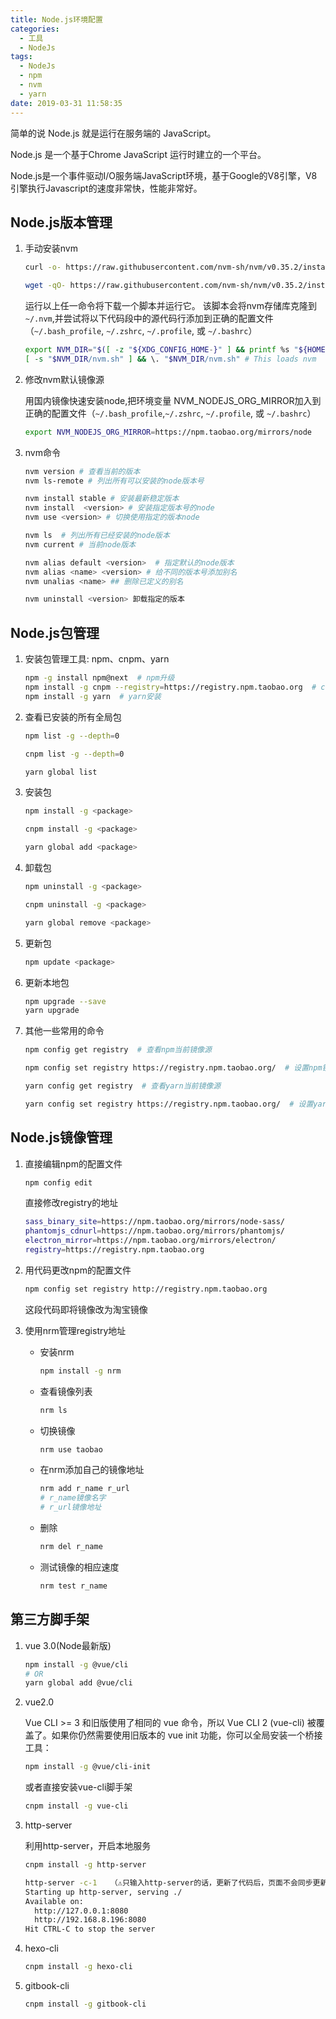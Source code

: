 ```yaml
---
title: Node.js环境配置
categories:
  - 工具
  - NodeJs
tags:
  - NodeJs
  - npm
  - nvm
  - yarn
date: 2019-03-31 11:58:35
---
```


简单的说 Node.js 就是运行在服务端的 JavaScript。

Node.js 是一个基于Chrome JavaScript 运行时建立的一个平台。

Node.js是一个事件驱动I/O服务端JavaScript环境，基于Google的V8引擎，V8引擎执行Javascript的速度非常快，性能非常好。

## Node.js版本管理

1. 手动安装nvm

    ```bash
    curl -o- https://raw.githubusercontent.com/nvm-sh/nvm/v0.35.2/install.sh | bash
    ```

    ```bash
    wget -qO- https://raw.githubusercontent.com/nvm-sh/nvm/v0.35.2/install.sh | bash
    ```

    运行以上任一命令将下载一个脚本并运行它。
    该脚本会将nvm存储库克隆到`~/.nvm`,并尝试将以下代码段中的源代码行添加到正确的配置文件（`~/.bash_profile`, `~/.zshrc`, `~/.profile`, 或 `~/.bashrc`）

    ```bash
    export NVM_DIR="$([ -z "${XDG_CONFIG_HOME-}" ] && printf %s "${HOME}/.nvm" || printf %s "${XDG_CONFIG_HOME}/nvm")"
    [ -s "$NVM_DIR/nvm.sh" ] && \. "$NVM_DIR/nvm.sh" # This loads nvm
    ```

2. 修改nvm默认镜像源

    用国内镜像快速安装node,把环境变量 NVM_NODEJS_ORG_MIRROR加入到正确的配置文件（`~/.bash_profile`,`~/.zshrc`, `~/.profile`, 或 `~/.bashrc`）

    ```bash
    export NVM_NODEJS_ORG_MIRROR=https://npm.taobao.org/mirrors/node
    ```

3. nvm命令

    ```bash
    nvm version # 查看当前的版本
    nvm ls-remote # 列出所有可以安装的node版本号

    nvm install stable # 安装最新稳定版本
    nvm install  <version> # 安装指定版本号的node
    nvm use <version> # 切换使用指定的版本node

    nvm ls  # 列出所有已经安装的node版本
    nvm current # 当前node版本

    nvm alias default <version>  # 指定默认的node版本
    nvm alias <name> <version> # 给不同的版本号添加别名
    nvm unalias <name> ## 删除已定义的别名

    nvm uninstall <version> 卸载指定的版本
    ```

## Node.js包管理

1. 安装包管理工具: npm、cnpm、yarn

    ```bash
    npm -g install npm@next  # npm升级
    npm install -g cnpm --registry=https://registry.npm.taobao.org  # cnpm安装
    npm install -g yarn  # yarn安装
    ```

2. 查看已安装的所有全局包

    ```bash
    npm list -g --depth=0

    cnpm list -g --depth=0

    yarn global list
    ```

3. 安装包

    ```bash
    npm install -g <package>

    cnpm install -g <package>

    yarn global add <package>
    ```

4. 卸载包

    ```bash
    npm uninstall -g <package>

    cnpm uninstall -g <package>

    yarn global remove <package>
    ```

5. 更新包

    ```bash
    npm update <package>
    ```

6. 更新本地包

    ```bash
    npm upgrade --save
    yarn upgrade
    ```

7. 其他一些常用的命令

    ```bash
    npm config get registry  # 查看npm当前镜像源

    npm config set registry https://registry.npm.taobao.org/  # 设置npm镜像源为淘宝镜像

    yarn config get registry  # 查看yarn当前镜像源

    yarn config set registry https://registry.npm.taobao.org/  # 设置yarn镜像源为淘宝镜像
    ```

## Node.js镜像管理

1. 直接编辑npm的配置文件

    ```bash
    npm config edit
    ```

    直接修改registry的地址

    ```bash
    sass_binary_site=https://npm.taobao.org/mirrors/node-sass/
    phantomjs_cdnurl=https://npm.taobao.org/mirrors/phantomjs/
    electron_mirror=https://npm.taobao.org/mirrors/electron/
    registry=https://registry.npm.taobao.org
    ```

2. 用代码更改npm的配置文件

    ```bash
    npm config set registry http://registry.npm.taobao.org
    ```

    这段代码即将镜像改为淘宝镜像

3. 使用nrm管理registry地址

    - 安装nrm

        ```bash
        npm install -g nrm
        ```

    - 查看镜像列表

        ```bash
        nrm ls
        ```

    - 切换镜像

        ```bash
        nrm use taobao
        ```

    - 在nrm添加自己的镜像地址

        ```bash
        nrm add r_name r_url
        # r_name镜像名字  
        # r_url镜像地址
        ```

    - 删除

        ```bash
        nrm del r_name
        ```

    - 测试镜像的相应速度

        ```bash
        nrm test r_name
        ```

## 第三方脚手架

1. vue 3.0(Node最新版)

    ```bash
    npm install -g @vue/cli
    # OR
    yarn global add @vue/cli
    ```

2. vue2.0

    Vue CLI >= 3 和旧版使用了相同的 vue 命令，所以 Vue CLI 2 (vue-cli) 被覆盖了。如果你仍然需要使用旧版本的 vue init 功能，你可以全局安装一个桥接工具：

    ```bash
    npm install -g @vue/cli-init
    ```

    或者直接安装vue-cli脚手架

    ```bash
    cnpm install -g vue-cli
    ```

3. http-server

    利用http-server，开启本地服务

    ```bash
    cnpm install -g http-server
    ```

    ```bash
    http-server -c-1   （⚠️只输入http-server的话，更新了代码后，页面不会同步更新）
    Starting up http-server, serving ./
    Available on:
      http://127.0.0.1:8080
      http://192.168.8.196:8080
    Hit CTRL-C to stop the server
    ```

4. hexo-cli

    ```bash
    cnpm install -g hexo-cli
    ```

5. gitbook-cli

    ```bash
    cnpm install -g gitbook-cli
    ```
